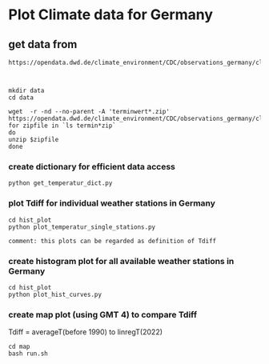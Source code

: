 # Plot Climate data for Germany

## get data from 

    https://opendata.dwd.de/climate_environment/CDC/observations_germany/climate/subdaily/air_temperature/historical/



    mkdir data
    cd data

    wget  -r -nd --no-parent -A 'terminwert*.zip' https://opendata.dwd.de/climate_environment/CDC/observations_germany/climate/subdaily/air_temperature/historical/
    for zipfile in `ls termin*zip` 
    do 
    unzip $zipfile
    done

### create dictionary for efficient data access

    python get_temperatur_dict.py

### plot Tdiff for individual weather stations in  Germany

    cd hist_plot
    python plot_temperatur_single_stations.py

    comment: this plots can be regarded as definition of Tdiff


### create histogram plot for all available weather stations in Germany

    cd hist_plot
    python plot_hist_curves.py

### create map plot (using GMT 4) to compare Tdiff 

Tdiff = averageT(before 1990) to linregT(2022)

    cd map
    bash run.sh
